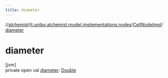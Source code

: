 ```yaml
---
title: diameter
---
```

//[alchemist](../../../index.html)/[it.unibo.alchemist.model.implementations.nodes](../index.html)/[CellNodeImpl](index.html)/[diameter](diameter.html)



# diameter



[jvm]\
private open val [diameter](diameter.html): [Double](https://kotlinlang.org/api/latest/jvm/stdlib/kotlin/-double/index.html)




